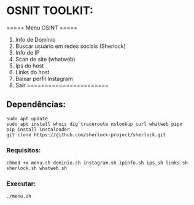 # OSNIT TOOLKIT:

===== Menu OSINT =====
1. Info de Domínio
2. Buscar usuário em redes sociais (Sherlock)
3. Info de IP
4. Scan de site (whatweb)
5. Ips do host
6. Links do host
7. Baixar perfil Instagram
8. Sair
=======================

## Dependências:
```
sudo apt update
sudo apt install whois dig traceroute nslookup curl whatweb pipx
pip install instaloader
git clone https://github.com/sherlock-project/sherlock.git
```

### Requisitos:
```
chmod +x menu.sh dominio.sh instagram.sh ipinfo.sh ips.sh links.sh sherlock.sh whatweb.sh
```

### Executar:
```
./menu.sh 
```
